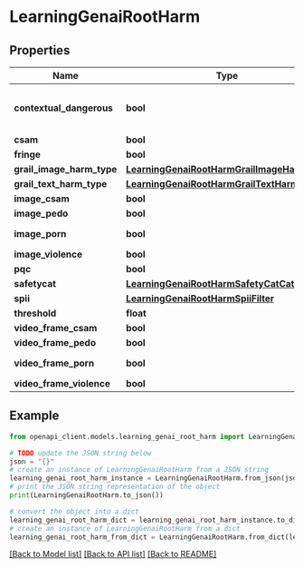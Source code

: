 # LearningGenaiRootHarm


## Properties

Name | Type | Description | Notes
------------ | ------------- | ------------- | -------------
**contextual_dangerous** | **bool** | Please do not use, this is still under development. | [optional] 
**csam** | **bool** |  | [optional] 
**fringe** | **bool** |  | [optional] 
**grail_image_harm_type** | [**LearningGenaiRootHarmGrailImageHarmType**](LearningGenaiRootHarmGrailImageHarmType.md) |  | [optional] 
**grail_text_harm_type** | [**LearningGenaiRootHarmGrailTextHarmType**](LearningGenaiRootHarmGrailTextHarmType.md) |  | [optional] 
**image_csam** | **bool** |  | [optional] 
**image_pedo** | **bool** |  | [optional] 
**image_porn** | **bool** | Image signals | [optional] 
**image_violence** | **bool** |  | [optional] 
**pqc** | **bool** |  | [optional] 
**safetycat** | [**LearningGenaiRootHarmSafetyCatCategories**](LearningGenaiRootHarmSafetyCatCategories.md) |  | [optional] 
**spii** | [**LearningGenaiRootHarmSpiiFilter**](LearningGenaiRootHarmSpiiFilter.md) |  | [optional] 
**threshold** | **float** |  | [optional] 
**video_frame_csam** | **bool** |  | [optional] 
**video_frame_pedo** | **bool** |  | [optional] 
**video_frame_porn** | **bool** | Video frame signals | [optional] 
**video_frame_violence** | **bool** |  | [optional] 

## Example

```python
from openapi_client.models.learning_genai_root_harm import LearningGenaiRootHarm

# TODO update the JSON string below
json = "{}"
# create an instance of LearningGenaiRootHarm from a JSON string
learning_genai_root_harm_instance = LearningGenaiRootHarm.from_json(json)
# print the JSON string representation of the object
print(LearningGenaiRootHarm.to_json())

# convert the object into a dict
learning_genai_root_harm_dict = learning_genai_root_harm_instance.to_dict()
# create an instance of LearningGenaiRootHarm from a dict
learning_genai_root_harm_from_dict = LearningGenaiRootHarm.from_dict(learning_genai_root_harm_dict)
```
[[Back to Model list]](../README.md#documentation-for-models) [[Back to API list]](../README.md#documentation-for-api-endpoints) [[Back to README]](../README.md)


